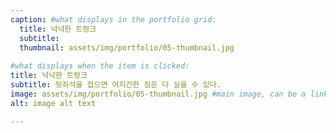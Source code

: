 ```yaml
---
caption: #what displays in the portfolio grid:
  title: 넉넉한 트렁크
  subtitle: 
  thumbnail: assets/img/portfolio/05-thumbnail.jpg
  
#what displays when the item is clicked:
title: 넉넉한 트렁크
subtitle: 뒷좌석을 접으면 어지간한 짐은 다 실을 수 있다.
image: assets/img/portfolio/05-thumbnail.jpg #main image, can be a link or a file in assets/img/portfolio
alt: image alt text

---
```



